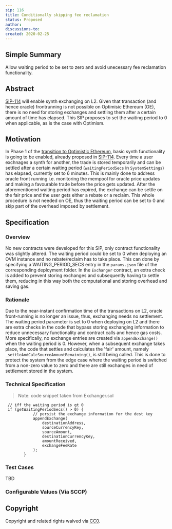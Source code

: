 ```yaml
---
sip: 116
title: Conditionally skipping fee reclamation
status: Proposed
author:
discussions-to:
created: 2020-02-25
---
```


## Simple Summary

<!--"If you can't explain it simply, you don't understand it well enough." Simply describe the outcome the proposed changes intends to achieve. This should be non-technical and accessible to a casual community member.-->

Allow waiting period to be set to zero and avoid unecessary fee reclamation functionality.

## Abstract

<!--A short (~200 word) description of the proposed change, the abstract should clearly describe the proposed change. This is what *will* be done if the SIP is implemented, not *why* it should be done or *how* it will be done. If the SIP proposes deploying a new contract, write, "we propose to deploy a new contract that will do x".-->

[SIP-114](./sip-114.md) will enable synth exchanging on L2. Given that transaction (and hence oracle) frontrunning is not possible on Optimisic Ethereum (OE), there is no need for storing exchanges and settling them after a certain amount of time has elapsed. This SIP proposes to set the waiting period to 0 when applicable, as is the case with Optimism.

## Motivation

<!--This is the problem statement. This is the *why* of the SIP. It should clearly explain *why* the current state of the protocol is inadequate.  It is critical that you explain *why* the change is needed, if the SIP proposes changing how something is calculated, you must address *why* the current calculation is innaccurate or wrong. This is not the place to describe how the SIP will address the issue!-->

In Phase 1 of the [transition to Optimistic Ethereum](https://blog.synthetix.io/the-optimistic-ethereum-transition), basic synth functionality is going to be enabled, already proposed in [SIP-114](./sip-114.md). Every time a user exchnages a synth for another, the trade is stored temporarily and can be settled after a certain waiting period (`waitingPeriodSecs` in `SystemSettings`) has elapsed, currently set to 6 minutes. This is mainly done to address oracle front running i.e. monitoring the mempool for oracle price updates and making a favourable trade before the price gets updated. After the aforementioend waiting period has expired, the exchange can be settle on the fair price and the user gets either a rebate or a reclaim. This whole procedure is not needed on OE, thus the waiting period can be set to 0 and skip part of the overhead imposed by settlement.

## Specification

<!--The specification should describe the syntax and semantics of any new feature, there are five sections
1. Overview
2. Rationale
3. Technical Specification
4. Test Cases
5. Configurable Values
-->

### Overview

<!--  -->
<!--This is a high level overview of *how* the SIP will solve the problem. The overview should clearly describe how the new feature will be implemented.-->

No new contracts were developed for this SIP, only contract functionality was slightly altered. The waiting period could be set to 0 when deploying an OVM instance and no rebate/reclaim has to take place. This can done by specifying a WAITING_PERIOD_SECS entry in the `params.json` file of the corresponding deployment folder. In the `Exchanger` contract, an extra check is added to prevent storing exchanges and subsequently having to settle them, reducing in this way both the computational and storing overhead and saving gas.

### Rationale

<!--This is where you explain the reasoning behind how you propose to solve the problem. Why did you propose to implement the change in this way, what were the considerations and trade-offs. The rationale fleshes out what motivated the design and why particular design decisions were made. It should describe alternate designs that were considered and related work. The rationale may also provide evidence of consensus within the community, and should discuss important objections or concerns raised during discussion.-->

Due to the near-instant confirmation time of the transactions on L2, oracle front-running is no longer an issue, thus, exchanging needs no settlement. The waiting period parameter is set to 0 when deploying on L2 and there are extra checks in the code that bypass storing exchanging information to reduce unnecessary functionality and contract calls and hence gas costs. More specifically, no exchange entries are created via `appendExchange()` when the waiting period is 0. However, when a subsequent exchange takes place, the code that settles and calculates the 'fair' amount, namely `_settleAndCalcSourceAmountRemaining()`, is still being called. This is done to protect the system from the edge case where the waiting period is switched from a non-zero value to zero and there are still exchanges in need of settlement stored in the system.

### Technical Specification

<!--The technical specification should outline the public API of the changes proposed. That is, changes to any of the interfaces Synthetix currently exposes or the creations of new ones.-->

> Note: code snippet taken from Exchanger.sol

```solidity
 // iff the waiting period is gt 0
 if (getWaitingPeriodSecs() > 0) {
            // persist the exchange information for the dest key
            appendExchange(
                destinationAddress,
                sourceCurrencyKey,
                sourceAmount,
                destinationCurrencyKey,
                amountReceived,
                exchangeFeeRate
            );
        }
```

### Test Cases

<!--Test cases for an implementation are mandatory for SIPs but can be included with the implementation..-->

TBD

### Configurable Values (Via SCCP)

<!--Please list all values configurable via SCCP under this implementation.-->

## Copyright

Copyright and related rights waived via [CC0](https://creativecommons.org/publicdomain/zero/1.0/).
